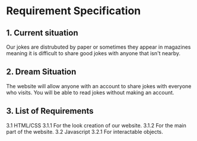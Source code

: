 # Requirement Specification

## 1. Current situation

  Our jokes are distrubuted by paper or sometimes they appear in magazines meaning it is difficult to share good jokes with anyone that isn't nearby.

## 2. Dream Situation

  The website will allow anyone with an account to share jokes with everyone who visits. You will be able to read jokes without making an account.

## 3. List of Requirements

3.1 HTML/CSS
3.1.1 For the look creation of our website.
3.1.2 For the main part of the website. 
3.2 Javascript
3.2.1 For interactable objects.
